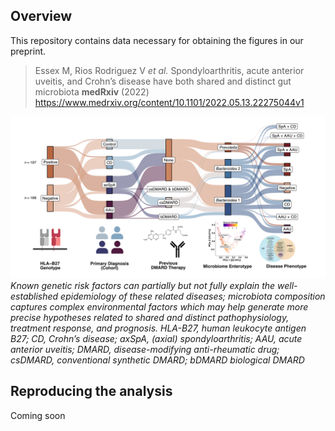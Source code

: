 ## Overview

This repository contains data necessary for obtaining the figures in our preprint. 

> Essex M, Rios Rodriguez V _et al._ Spondyloarthritis, acute anterior uveitis, and Crohn’s disease have both shared and distinct gut microbiota **medRxiv** (2022) https://www.medrxiv.org/content/10.1101/2022.05.13.22275044v1

![graphical-abstract](/figures/abstract.png/)*Known genetic risk factors can partially but not fully explain the well-established epidemiology of these related diseases; microbiota composition captures complex environmental factors which may help generate more precise hypotheses related to shared and distinct pathophysiology, treatment response, and prognosis.
HLA-B27, human leukocyte antigen B27; CD, Crohn’s disease; axSpA, (axial) spondyloarthritis; AAU, acute anterior uveitis; DMARD, disease-modifying anti-rheumatic drug; csDMARD, conventional synthetic DMARD; bDMARD biological DMARD*

## Reproducing the analysis

Coming soon
